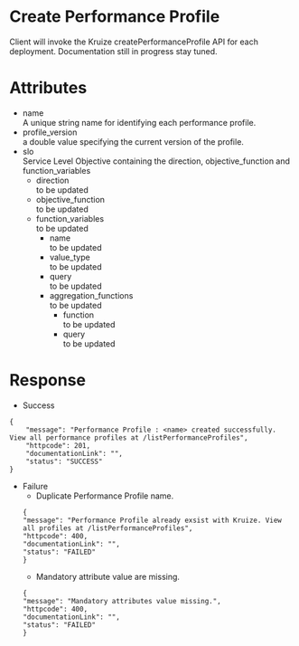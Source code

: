 # Create Performance Profile

Client will invoke the Kruize createPerformanceProfile API for each deployment. Documentation still in progress stay
tuned.

# Attributes

* name \
  A unique string name for identifying each performance profile.
* profile_version \
  a double value specifying the current version of the profile.
* slo \
  Service Level Objective containing the direction, objective_function and function_variables
  * direction \
    to be updated
  * objective_function \
    to be updated
  * function_variables \
    to be updated
    * name \
      to be updated
    * value_type \
      to be updated
    * query \
      to be updated
    * aggregation_functions \
      to be updated
      * function \
        to be updated
      * query \
        to be updated
      
    

# Response

* Success

```
{
    "message": "Performance Profile : <name> created successfully. View all performance profiles at /listPerformanceProfiles",
    "httpcode": 201,
    "documentationLink": "",
    "status": "SUCCESS"
}
```

* Failure
    * Duplicate Performance Profile name.
  ```
  {
  "message": "Performance Profile already exsist with Kruize. View all profiles at /listPerformanceProfiles",
  "httpcode": 400,
  "documentationLink": "",
  "status": "FAILED"
  }
  ```
    * Mandatory attribute value are missing.
  ```
  {
  "message": "Mandatory attributes value missing.",
  "httpcode": 400,
  "documentationLink": "",
  "status": "FAILED"
  }
  ```